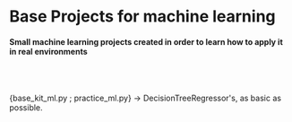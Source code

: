 # Base Projects for machine learning

#### Small machine learning projects created in order to learn how to apply it in real environments

<br><br>

{base_kit_ml.py ; practice_ml.py} -> DecisionTreeRegressor's, as basic as possible.

